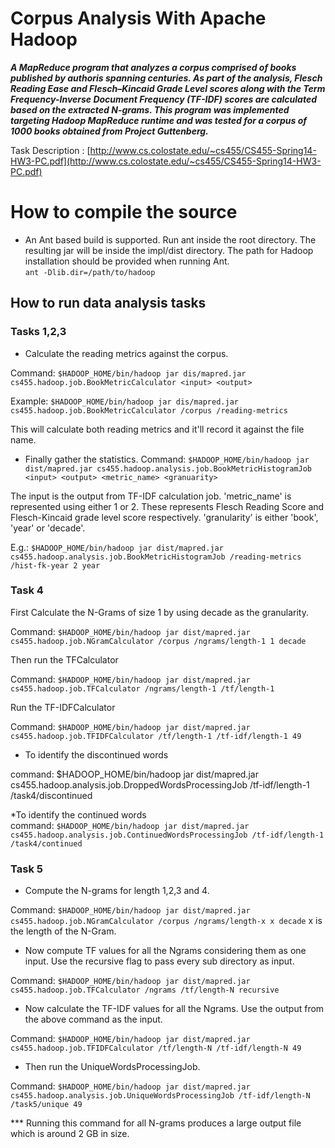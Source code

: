 Corpus Analysis With Apache Hadoop
====================================

***A MapReduce program that analyzes a corpus comprised of books published by authoris spanning centuries. As part of the analysis, Flesch Reading Ease and Flesch–Kincaid Grade Level scores along with the Term Frequency-Inverse Document Frequency (TF-IDF) scores are calculated based on the extracted N-grams. This program was implemented targeting Hadoop MapReduce runtime and was tested for a corpus of 1000 books obtained from Project Guttenberg.***

Task Description : [http://www.cs.colostate.edu/~cs455/CS455-Spring14-HW3-PC.pdf](http://www.cs.colostate.edu/~cs455/CS455-Spring14-HW3-PC.pdf)

How to compile the source
=========================
- An Ant based build is supported. Run ant inside the root directory. The resulting jar will be inside the impl/dist directory.
  The path for Hadoop installation should be provided when running Ant.  
  ```ant -Dlib.dir=/path/to/hadoop```

## How to run data analysis tasks

### Tasks 1,2,3

- Calculate the reading metrics against the corpus.

Command: ```$HADOOP_HOME/bin/hadoop jar dis/mapred.jar cs455.hadoop.job.BookMetricCalculator <input> <output>```

Example:  ```$HADOOP_HOME/bin/hadoop jar dis/mapred.jar cs455.hadoop.job.BookMetricCalculator /corpus /reading-metrics```

This will calculate both reading metrics and it'll record it against the file name. 

- Finally gather the statistics.
Command:	```$HADOOP_HOME/bin/hadoop jar dist/mapred.jar cs455.hadoop.analysis.job.BookMetricHistogramJob <input> <output> <metric_name> <granuarity> ```

The input is the output from TF-IDF calculation job.
'metric_name' is represented using either 1 or 2. These represents Flesch Reading Score and Flesch-Kincaid grade level score respectively.
'granularity' is either 'book', 'year' or 'decade'.

E.g.:		```$HADOOP_HOME/bin/hadoop jar dist/mapred.jar cs455.hadoop.analysis.job.BookMetricHistogramJob /reading-metrics /hist-fk-year 2 year```


### Task 4
First Calculate the N-Grams of size 1 by using decade as the granularity.

Command: ```$HADOOP_HOME/bin/hadoop jar dist/mapred.jar cs455.hadoop.job.NGramCalculator /corpus /ngrams/length-1 1 decade```

Then run the TFCalculator

Command: ```$HADOOP_HOME/bin/hadoop jar dist/mapred.jar cs455.hadoop.job.TFCalculator /ngrams/length-1 /tf/length-1```

Run the TF-IDFCalculator

Command: ```$HADOOP_HOME/bin/hadoop jar dist/mapred.jar cs455.hadoop.job.TFIDFCalculator /tf/length-1 /tf-idf/length-1 49```

* To identify the discontinued words

command: $HADOOP_HOME/bin/hadoop jar dist/mapred.jar cs455.hadoop.analysis.job.DroppedWordsProcessingJob /tf-idf/length-1 /task4/discontinued


*To identify the continued words  
command: ```$HADOOP_HOME/bin/hadoop jar dist/mapred.jar cs455.hadoop.analysis.job.ContinuedWordsProcessingJob /tf-idf/length-1 /task4/continued```


### Task 5
* Compute the N-grams for length 1,2,3 and 4.

Command: ```$HADOOP_HOME/bin/hadoop jar dist/mapred.jar cs455.hadoop.job.NGramCalculator /corpus /ngrams/length-x x decade```
x is the length of the N-Gram.

* Now compute TF values for all the Ngrams considering them as one input. Use the recursive flag to pass every sub directory as input.

Command: ```$HADOOP_HOME/bin/hadoop jar dist/mapred.jar cs455.hadoop.job.TFCalculator /ngrams /tf/length-N recursive```

* Now calculate the TF-IDF values for all the Ngrams. Use the output from the above command as the input.

Command: ```$HADOOP_HOME/bin/hadoop jar dist/mapred.jar cs455.hadoop.job.TFIDFCalculator /tf/length-N /tf-idf/length-N 49```

* Then run the UniqueWordsProcessingJob.

Command: ```$HADOOP_HOME/bin/hadoop jar dist/mapred.jar cs455.hadoop.analysis.job.UniqueWordsProcessingJob /tf-idf/length-N /task5/unique 49```

*** Running this command for all N-grams produces a large output file which is around 2 GB in size.

